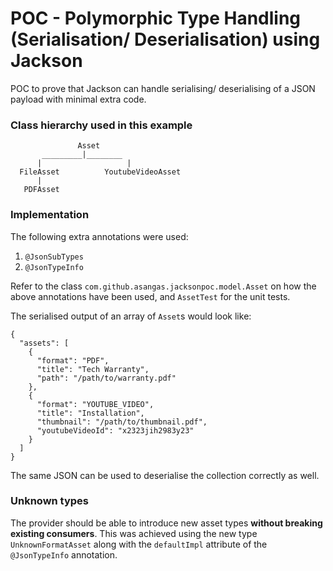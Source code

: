 POC - Polymorphic Type Handling (Serialisation/ Deserialisation) using Jackson
==============================================================================

POC to prove that Jackson can handle serialising/ deserialising of a JSON payload with minimal extra code.

### Class hierarchy used in this example

                   Asset
           _________|________
          |                   |
      FileAsset          YoutubeVideoAsset
          |
       PDFAsset
           

### Implementation
The following extra annotations were used:
1. `@JsonSubTypes`
2. `@JsonTypeInfo`

Refer to the class `com.github.asangas.jacksonpoc.model.Asset` on how the above annotations have been used, and `AssetTest` for the unit tests.

The serialised output of an array of `Asset`s would look like:
```
{
  "assets": [
    {
      "format": "PDF",
      "title": "Tech Warranty",
      "path": "/path/to/warranty.pdf"
    },
    {
      "format": "YOUTUBE_VIDEO",
      "title": "Installation",
      "thumbnail": "/path/to/thumbnail.pdf",
      "youtubeVideoId": "x2323jih2983y23"
    }
  ]
}
```
The same JSON can be used to deserialise the collection correctly as well.

### Unknown types
The provider should be able to introduce new asset types **without breaking existing consumers**. 
This was achieved using the new type `UnknownFormatAsset` along with the `defaultImpl` attribute of the `@JsonTypeInfo` annotation.
 
 